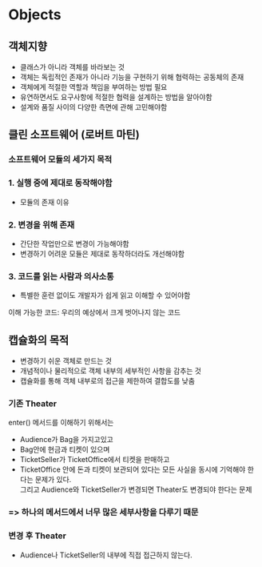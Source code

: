 # Objects

## 객체지향
- 클래스가 아니라 객체를 바라보는 것
- 객체는 독립적인 존재가 아니라 기능을 구현하기 위해 협력하는 공동체의 존재
- 객체에게 적절한 역할과 책임을 부여하는 방법 필요
- 유연하면서도 요구사항에 적절한 협력을 설계하는 방법을 알아야함
- 설계와 품질 사이의 다양한 측면에 관해 고민해야함

## 클린 소프트웨어 (로버트 마틴)
### 소프트웨어 모듈의 세가지 목적
### 1. 실행 중에 제대로 동작해야함
- 모듈의 존재 이유
### 2. 변경을 위해 존재
- 간단한 작업만으로 변경이 가능해야함
- 변경하기 어려운 모듈은 제대로 동작하더라도 개선해야함
### 3. 코드를 읽는 사람과 의사소통
- 특별한 훈련 없이도 개발자가 쉽게 읽고 이해할 수 있어야함

이해 가능한 코드: 우리의 예상에서 크게 벗어나지 않는 코드

## 캡슐화의 목적
- 변경하기 쉬운 객체로 만드는 것
- 개념적이나 물리적으로 객체 내부의 세부적인 사항을 감추는 것
- 캡슐화를 통해 객체 내부로의 접근을 제한하여 결합도를 낮춤

### 기존 Theater
enter() 메서드를 이해하기 위해서는
- Audience가 Bag을 가지고있고
- Bag안에 현금과 티켓이 있으며
- TicketSeller가 TicketOffice에서 티켓을 판매하고
- TicketOffice 안에 돈과 티켓이 보관되어 있다는
모든 사실을 동시에 기억해야 한다는 문제가 있다.  
그리고 Audience와 TicketSeller가 변경되면 Theater도 변경되야 한다는 문제
### => 하나의 메서드에서 너무 많은 세부사항을 다루기 때문

### 변경 후 Theater
- Audience나 TicketSeller의 내부에 직접 접근하지 않는다.